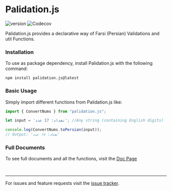 Palidation.js
===
<p>
<img src="https://img.shields.io/badge/dynamic/json?style=flat-square&color=informational&label=palidation.js&prefix=v&query=version&url=https%3A%2F%2Fraw.githubusercontent.com%2Fashkanahrabi%2Fpalidation.js%2Fmaster%2Fpackage.json" alt="version"/>
<img alt="Codecov" src="https://img.shields.io/codecov/c/github/ashkanahrabi/palidation.js?label=test-covarage&style=flat-square">
</p>

Palidation.js provides a declarative way of Farsi (Persian) Validations and util Functions.

### Installation

To use as package dependency, install Palidation.js with the following command:
```
npm install palidation.js@latest
```

### Basic Usage

Simply import different functions from Palidation.js like:

```js
import { ConvertNums } from "palidation.js";

let input = 'تعداد: 17 عدد'; //Any string (containing English digits)

console.log(ConvertNums.toPersian(input));
// Output: 'تعداد: ۱۷ عدد'
```

### Full Documents

To see full documents and all the functions, visit the [Doc Page](https://ashkanahrabi.github.io/palidation.js/)

<br/>

-----------------


For issues and feature requests visit the [issue tracker](https://github.com/ashkanahrabi/palidation.js/issues).